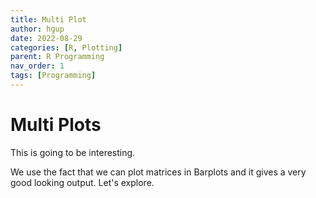 ```yaml
---
title: Multi Plot
author: hgup
date: 2022-08-29
categories: [R, Plotting]
parent: R Programming
nav_order: 1
tags: [Programming]
---
```


# Multi Plots

This is going to be interesting.

We use the fact that we can plot matrices in Barplots and it gives a very good looking output. Let's explore.
